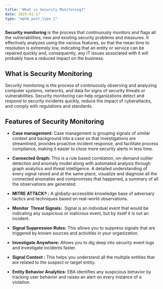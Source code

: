 ```yaml
---
title: "What is Security Monitoring?"
date: 2025-01-17
type: "epkb_post_type_1"
---
```


**Security monitoring** is the process that continuously monitors and flags all the vulnerabilities, new and existing security problems and measures. It effectively analyzes using the various features, so that the mean time to resolution is extremely low, indicating that an entity or service can be repaired quickly and, consequently, any IT issues associated with it will probably have a reduced impact on the business.

## **What is Security Monitoring**

<!-- TODO: Fix broken image link below. Original path: ./image/security-monitoring-1.jpg -->
<!-- ![Security monitoring](./image/security-monitoring-1.jpg) -->

Security monitoring is the process of continuously observing and analyzing computer systems, networks, and data for signs of security threats or vulnerabilities. Security monitoring can help organizations detect and respond to security incidents quickly, reduce the impact of cyberattacks, and comply with regulations and standards.

## **Features of Security Monitoring**  
  

- **Case management:** Case management is grouping signals of similar context and background into a case so that investigations are streamlined, provides proactive incident response, and facilitate process compliance, making it easier to close more security alerts in less time. 

- **Connected Graph:** This is a rule based correlation, on-demand outlier detection and anomaly model along with automated analysis through graph analytics and threat intelligence. A detailed understanding of every signal raised and at the same place, visualize and diagnose all the connected anomalies and compromises that happened, a summary of all the observations are generated.

- **MITRE ATT&CK® :** A globally-accessible knowledge base of adversary tactics and techniques based on real-world observations. 

- **Monitor  Threat Signals:**  Signal is an individual event that would be indicating any suspicious or malicious event, but by itself it is not an incident. 

- **Signal Suppression Rules:** This allows you to suppress signals that are triggered by known sources and activities in your organization. 

- **Investigate Anywhere:** Allows you to dig deep into security event logs and investigate incidents faster. 

- **Signal Context :** This helps you understand all the multiple entities that are related to the suspect or target entity. 

- **Entity Behavior Analytics:** EBA identifies any suspicious behavior by tracking user behavior and raises an alert on every instance of a violation.
